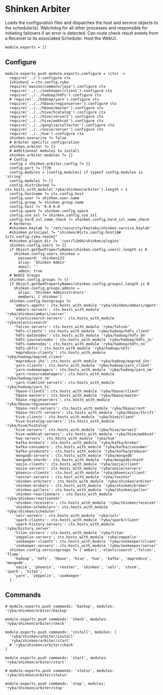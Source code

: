 
# Shinken Arbiter

Loads the configuration files and dispatches the host and service objects to the
scheduler(s). Watchdog for all other processes and responsible for initiating
failovers if an error is detected. Can route check result events from a Receiver
to its associated Scheduler. Host the WebUI.

    module.exports = []

## Configure

    module.exports.push module.exports.configure = (ctx) ->
      require('../').configure ctx
      {shinken} = ctx.config.ryba
      require('masson/commons/java').configure ctx
      require('../../zookeeper/client').configure ctx
      require('../../hadoop/hdfs').configure ctx
      # require('../hadoop/yarn').configure ctx
      require('../../hbase/regionserver').configure ctx
      require('../../hbase/master').configure ctx
      require('../../hive/hcatalog').configure ctx
      require('../../hive/server2').configure ctx
      require('../../hive/webhcat').configure ctx
      require('../../ganglia/collector').configure ctx
      require('../../oozie/server').configure ctx
      require('../../hue').configure ctx
      shinken.overwrite ?= false
      # Arbiter specific configuration
      shinken.arbiter ?= {}
      # Additionnal modules to install
      shinken.arbiter.modules ?= {}
      # Config
      config = shinken.arbiter.config ?= {}
      config.port ?= 7770
      config.modules = [config.modules] if typeof config.modules is 'string'
      config.modules ?= []
      config.distributed ?= ctx.hosts_with_module('ryba/shinken/arbiter').length > 1
      config.hostname ?= ctx.config.host
      config.user ?= shinken.user.name
      config.group ?= shinken.group.name
      config.host ?= '0.0.0.0'
      config.spare ?= shinken.config.spare
      config.use_ssl ?= shinken.config.use_ssl
      config.hard_ssl_name_check ?= shinken.config.hard_ssl_name_check
      # Kerberos
      #shinken.keytab ?= '/etc/security/keytabs/shinken.service.keytab'
      #shinken.principal ?= "shinken/#{ctx.config.host}@#{ctx.config.ryba.realm}"
      #shinken.plugin_dir ?= '/usr/lib64/shinken/plugins'
      shinken.config.users ?= {}
      if Object.getOwnPropertyNames(shinken.config.users).length is 0
        shinken.config.users.shinken =
          password: 'shinken123'
          alias: 'Shinken Admin'
          email: ''
          admin: true
      # WebUI Groups
      shinken.config.groups ?= {}
      if Object.getOwnPropertyNames(shinken.config.groups).length is 0
        shinken.config.groups.admins =
          alias: 'Shinken Administrators'
          members: ['shinken']
      shinken.config.hostgroups ?=
        'ambari-agents': ctx.hosts_with_module 'ryba/shinken/ambari/agent'
        'ambari-servers': ctx.hosts_with_module 'ryba/shinken/ambari/server'
        'elasticsearch-servers': ctx.hosts_with_module 'ryba/elasticsearch'
        'falcon-servers': ctx.hosts_with_module 'ryba/falcon'
        'hdfs-clients': ctx.hosts_with_module 'ryba/hadoop/hdfs_client'
        'hdfs-datanodes': ctx.hosts_with_module 'ryba/hadoop/hdfs_dn'
        'hdfs-journalnodes': ctx.hosts_with_module 'ryba/hadoop/hdfs_jn'
        'hdfs-namenodes': ctx.hosts_with_module 'ryba/hadoop/hdfs_nn'
        'hdfs-zkfcs': ctx.hosts_with_module 'ryba/hadoop/zkfc'
        'mapreduce-clients': ctx.hosts_with_module 'ryba/hadoop/mapred_client'
        'mapreduce-jhs': ctx.hosts_with_module 'ryba/hadoop/mapred_jhs'
        'yarn-clients': ctx.hosts_with_module 'ryba/hadoop/yarn_client'
        'yarn-nodemanagers': ctx.hosts_with_module 'ryba/hadoop/yarn_nm'
        'yarn-resourcemanagers': ctx.hosts_with_module 'ryba/hadoop/yarn_rm'
        'yarn-timeline-servers': ctx.hosts_with_module 'ryba/hadoop/yarn_ts'
        'hbase-clients': ctx.hosts_with_module 'ryba/hbase/client'
        'hbase-masters': ctx.hosts_with_module 'ryba/hbase/master'
        'hbase-regionservers': ctx.hosts_with_module 'ryba/hbase/regionserver'
        'hbase-rest-servers': ctx.hosts_with_module 'ryba/hbase/rest'
        'hbase-thrift-servers': ctx.hosts_with_module 'ryba/hbase/thrift'
        'hive-clients': ctx.hosts_with_module 'ryba/hive/client'
        'hive-hcatalog-servers': ctx.hosts_with_module 'ryba/hive/hcatalog'
        'hive-servers': ctx.hosts_with_module 'ryba/hive/server2'
        'hive-webhcat-servers': ctx.hosts_with_module 'ryba/hive/webhcat'
        'hue-servers': ctx.hosts_with_module 'ryba/hue'
        'kafka-brokers': ctx.hosts_with_module 'ryba/kafka/broker'
        'kafka-consumers': ctx.hosts_with_module 'ryba/kafka/consumer'
        'kafka-producers': ctx.hosts_with_module 'ryba/kafka/producer'
        'mongodb-servers': ctx.hosts_with_module 'ryba/mongodb'
        'mongodb-shards': ctx.hosts_with_module 'ryba/mongodb/shard'
        'oozie-clients': ctx.hosts_with_module 'ryba/oozie/client'
        'oozie-servers': ctx.hosts_with_module 'ryba/oozie/servers'
        'phoenix-clients': ctx.host_with_module 'ryba/phoenix/client'
        'rexster-servers': ctx.host_with_module 'ryba/rexster'
        'shinken-arbiters': ctx.hosts_with_module 'ryba/shinken/arbiter'
        'shinken-brokers': ctx.hosts_with_module 'ryba/shinken/broker'
        'shinken-pollers': ctx.hosts_with_module 'ryba/shinken/poller'
        'shinken-reactionners': ctx.hosts_with_module 'ryba/shinken/reactionner'
        'shinken-receivers': ctx.hosts_with_module 'ryba/shinken/receiver'
        'shinken-schedulers': ctx.hosts_with_module 'ryba/shinken/scheduler'
        'solr-servers': ctx.hosts_with_module 'ryba/solr'
        'spark-clients': ctx.hosts_with_module 'ryba/spark/client'
        'spark-history-servers': ctx.hosts_with_module 'ryba/history_server'
        'titan-servers': ctx.hosts_with_module 'ryba/titan'
        'zeppelin-servers': ctx.hosts_with_module 'ryba/zeppelin'
        'zookeeper-clients': ctx.hosts_with_module 'ryba/zookeeper/client'
        'zookeeper-servers': ctx.hosts_with_module 'ryba/zookeeper/server'
      shinken.config.servicegroups ?= ['ambari','elasticsearch','falcon', 'flume',
        'hadoop', 'hdfs', 'hbase', 'hive', 'hue', 'kafka', 'mapreduce', 'mongodb',
        'oozie', 'phoenix', 'rexster', 'shinken', 'solr', 'storm', 'spark', 'titan',
        'yarn', 'zeppelin', 'zookeeper'
      ]

## Commands

    # module.exports.push commands: 'backup', modules: 'ryba/shinken/arbiter/backup'

    module.exports.push commands: 'check', modules: 'ryba/shinken/arbiter/check'

    module.exports.push commands: 'install', modules: [
      'ryba/shinken/arbiter/install'
      'ryba/shinken/arbiter/start'
      # 'ryba/shinken/arbiter/check'
    ]

    module.exports.push commands: 'start', modules: 'ryba/shinken/arbiter/start'

    # module.exports.push commands: 'status', modules: 'ryba/shinken/arbiter/status'

    module.exports.push commands: 'stop', modules: 'ryba/shinken/arbiter/stop'
